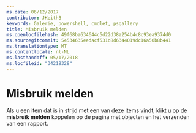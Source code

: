 ```yaml
---
ms.date: 06/12/2017
contributor: JKeithB
keywords: Galerie, powershell, cmdlet, psgallery
title: Misbruik melden
ms.openlocfilehash: 49f68ba634644c5d22d38a254b4c8c93ea9374d0
ms.sourcegitcommit: 54534635eedacf531d8d6344019dc16a50b8b441
ms.translationtype: MT
ms.contentlocale: nl-NL
ms.lasthandoff: 05/17/2018
ms.locfileid: "34218328"
---
```

# <a name="report-abuse"></a>Misbruik melden

Als u een item dat is in strijd met een van deze items vindt, klikt u op de **misbruik melden** koppelen op de pagina met objecten en het verzenden van een rapport.